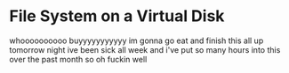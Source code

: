 # File System on a Virtual Disk
whoooooooooo buyyyyyyyyyyy
im gonna go eat
and finish this all up tomorrow night
ive been sick all week
and i've put so many hours into this over the past month
so oh fuckin well
